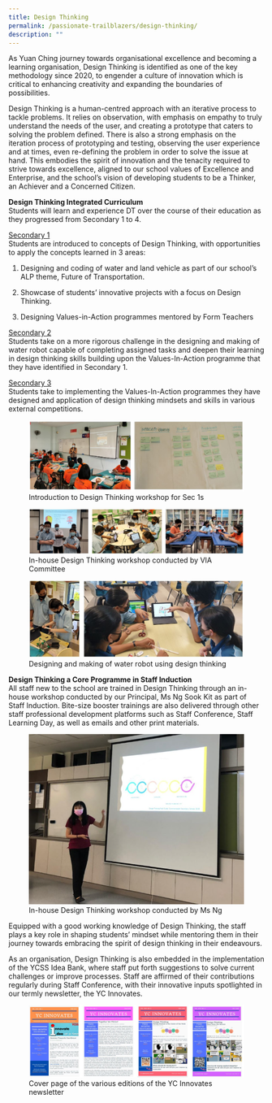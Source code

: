 ```yaml
---
title: Design Thinking
permalink: /passionate-trailblazers/design-thinking/
description: ""
---
```

As Yuan Ching journey towards organisational excellence and becoming a learning organisation, Design Thinking is identified as one of the key methodology since 2020, to engender a culture of innovation which is critical to enhancing creativity and expanding the boundaries of possibilities.

Design Thinking is a human-centred approach with an iterative process to tackle problems. It relies on observation, with emphasis on empathy to truly understand the needs of the user, and creating a prototype that caters to solving the problem defined. There is also a strong emphasis on the iteration process of prototyping and testing, observing the user experience and at times, even re-defining the problem in order to solve the issue at hand. This embodies the spirit of innovation and the tenacity required to strive towards excellence, aligned to our school values of Excellence and Enterprise, and the school’s vision of developing students to be a Thinker, an Achiever and a Concerned Citizen.

**Design Thinking Integrated Curriculum** <br>
Students will learn and experience DT over the course of their education as they progressed from Secondary 1 to 4.

<u> Secondary 1 </u><br>
Students are introduced to concepts of Design Thinking, with opportunities to apply the concepts learned in 3 areas:

1. Designing and coding of water and land vehicle as part of our school’s ALP theme, Future of Transportation.

2. Showcase of students’ innovative projects with a focus on Design Thinking.

3. Designing Values-in-Action programmes mentored by Form Teachers

<u> Secondary 2 </u><br>
Students take on a more rigorous challenge in the designing and making of water robot capable of completing assigned tasks and deepen their learning in design thinking skills building upon the Values-In-Action programme that they have identified in Secondary 1.

<u> Secondary 3 </u><br>
Students take to implementing the Values-In-Action programmes they have designed and application of design thinking mindsets and skills in various external competitions.

<figure>  
<img src="/images/design%20thinking.jpg">  
<figcaption> Introduction to Design Thinking workshop for Sec 1s </figcaption>  
</figure>

<figure>  
<img src="/images/design%20thinking%202.jpg">  
<figcaption> In-house Design Thinking workshop conducted by VIA Committee </figcaption>  
</figure>

<figure>  
<img src="/images/design%20thinking%203.jpg">  
<figcaption> Designing and making of water robot using design thinking </figcaption>  
</figure>

**Design Thinking a Core Programme in Staff Induction** <br>
All staff new to the school are trained in Design Thinking through an in-house workshop conducted by our Principal, Ms Ng Sook Kit as part of Staff Induction. Bite-size booster trainings are also delivered through other staff professional development platforms such as Staff Conference, Staff Learning Day, as well as emails and other print materials.

<figure>  
<img src="/images/In-house%20Design%20Thinking%20workshop.png">  
<figcaption> In-house Design Thinking workshop conducted by Ms Ng </figcaption>  
</figure>

Equipped with a good working knowledge of Design Thinking, the staff plays a key role in shaping students’ mindset while mentoring them in their journey towards embracing the spirit of design thinking in their endeavours.

As an organisation, Design Thinking is also embedded in the implementation of the YCSS Idea Bank, where staff put forth suggestions to solve current challenges or improve processes. Staff are affirmed of their contributions regularly during Staff Conference, with their innovative inputs spotlighted in our termly newsletter, the YC Innovates.

<figure>  
<img src="/images/design%20thinking%204.jpg">  
<figcaption> Cover page of the various editions of the YC Innovates newsletter </figcaption>  
</figure>